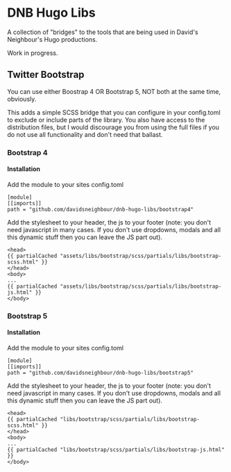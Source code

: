 # DNB Hugo Libs

A collection of "bridges" to the tools that are being used in David's Neighbour's Hugo productions.

Work in progress.

## Twitter Bootstrap

You can use either Boostrap 4 OR Bootstrap 5, NOT both at the same time, obviously.

This adds a simple SCSS bridge that you can configure in your config.toml to exclude or include parts of the library. You also have access to the distribution files, but I would discourage you from using the full files if you do not use all functionality and don't need that ballast. 

### Bootstrap 4

#### Installation

Add the module to your sites config.toml

```
[module]
[[imports]]
path = "github.com/davidsneighbour/dnb-hugo-libs/bootstrap4"
```

Add the stylesheet to your header, the js to your footer (note: you don't need javascript in many cases. If you don't use dropdowns, modals and all this dynamic stuff then you can leave the JS part out).

```
<head>
{{ partialCached "assets/libs/bootstrap/scss/partials/libs/bootstrap-scss.html" }}
</head>
<body>
...
{{ partialCached "assets/libs/bootstrap/scss/partials/libs/bootstrap-js.html" }}
</body>
```

### Bootstrap 5

#### Installation

Add the module to your sites config.toml

```
[module]
[[imports]]
path = "github.com/davidsneighbour/dnb-hugo-libs/bootstrap5"
```

Add the stylesheet to your header, the js to your footer (note: you don't need javascript in many cases. If you don't use dropdowns, modals and all this dynamic stuff then you can leave the JS part out).

```
<head>
{{ partialCached "libs/bootstrap/scss/partials/libs/bootstrap-scss.html" }}
</head>
<body>
...
{{ partialCached "libs/bootstrap/scss/partials/libs/bootstrap-js.html" }}
</body>
```
